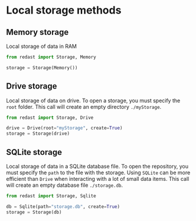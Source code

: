# Local storage methods

## Memory storage

Local storage of data in RAM

```python
from redast import Storage, Memory

storage = Storage(Memory())
```

## Drive storage

Local storage of data on drive. To open a storage, you must specify the `root` folder.
This call will create an empty directory `./myStorage`.

```python
from redast import Storage, Drive

drive = Drive(root="myStorage", create=True)
storage = Storage(drive)
```

## SQLite storage

Local storage of data in a SQLite database file. To open the repository, you must specify the `path` to the file with the storage.
Using `SQLite` can be more efficient than `Drive` when interacting with a lot of small data items.
This call will create an empty database file `./storage.db`.

```python
from redast import Storage, Sqlite

db = Sqlite(path="storage.db", create=True)
storage = Storage(db)
```
